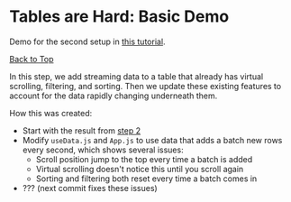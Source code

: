 # Tables are Hard: Basic Demo

Demo for the second setup in [this tutorial](https://blog.px.dev/tables-are-hard-3).

[Back to Top](../README.md)

In this step, we add streaming data to a table that already has virtual scrolling, filtering, and sorting.
Then we update these existing features to account for the data rapidly changing underneath them.

How this was created:
* Start with the result from [step 2](../7-virtual-scrolling/README.md)
* Modify `useData.js` and `App.js` to use data that adds a batch new rows every second, which shows several issues:
  * Scroll position jump to the top every time a batch is added
  * Virtual scrolling doesn't notice this until you scroll again
  * Sorting and filtering both reset every time a batch comes in
* ??? (next commit fixes these issues)
